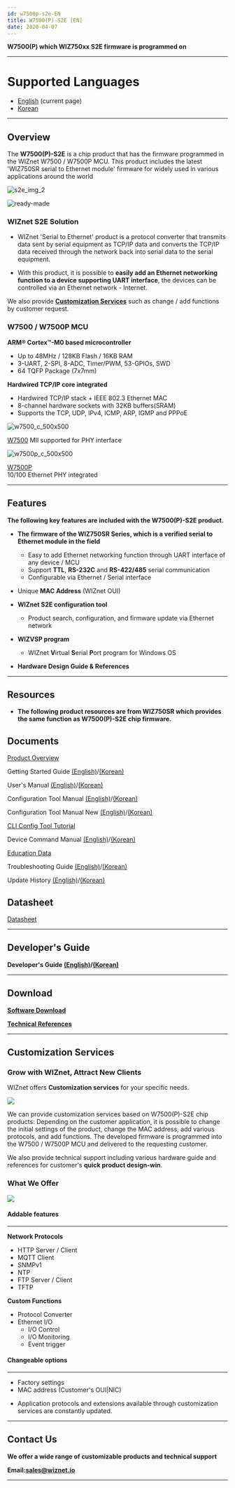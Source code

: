 ```yaml
---
id: w7500p-s2e-EN
title: W7500(P)-S2E [EN]
date: 2020-04-07
---
```


**W7500(P) which WIZ750xx S2E firmware is programmed on**

-----

# Supported Languages  

- [English](w7500p-s2e-EN) (current page)  
- [Korean](w7500p-s2e-KO)

-----

## Overview

The **W7500(P)-S2E** is a chip product that has the firmware programmed
in the WIZnet W7500 / W7500P MCU. This product includes the latest
'WIZ750SR serial to Ethernet module' firmware for widely used in various
applications around the world

![s2e_img_2](/img/products/w7500-s2e/s2e_img_2.png)

![ready-made](/img/products/w7500-s2e/ready-made.png)

### WIZnet S2E Solution

  - WIZnet 'Serial to Ethernet' product is a protocol converter that
    transmits data sent by serial equipment as TCP/IP data and converts
    the TCP/IP data received through the network back into serial data
    to the serial equipment.



  - With this product, it is possible to **easily add an Ethernet
    networking function to a device supporting UART interface**, the
    devices can be controlled via an Ethernet network - Internet.

 We also provide **[Customization Services](#customization-services)** such as change / add functions by customer request.

### W7500 / W7500P MCU

**ARM® Cortex™-M0 based microcontroller**

  - Up to 48MHz / 128KB Flash / 16KB RAM
  - 3-UART, 2-SPI, 8-ADC, Timer/PWM, 53-GPIOs, SWD
  - 64 TQFP Package (7x7mm)

**Hardwired TCP/IP core integrated**

  - Hardwired TCP/IP stack + IEEE 802.3 Ethernet MAC
  - 8-channel hardware sockets with 32KB buffers(SRAM)
  - Supports the TCP, UDP, IPv4, ICMP, ARP, IGMP and PPPoE

 
![w7500_c_500x500](/img/products/w7500-s2e/w7500_c_500x500.png)

[W7500](../../iMCU/W7500/Overview.md) 
MII supported for PHY interface 

![w7500p_c_500x500](/img/products/w7500-s2e/w7500p_c_500x500.png)

[W7500P](../../iMCU/W7500P/Overview.md)  
10/100 Ethernet PHY integrated

-----

## Features

**The following key features are included with the W7500(P)-S2E
product.**

  - **The firmware of the WIZ750SR Series, which is a verified serial to
    Ethernet module in the field**
      - Easy to add Ethernet networking function through UART interface
        of any device / MCU
      - Support **TTL**, **RS-232C** and **RS-422/485** serial
        communication
      - Configurable via Ethernet / Serial interface



  - Unique **MAC Address** (WIZnet OUI)



  - **WIZnet S2E configuration tool**
      - Product search, configuration, and firmware update via Ethernet
        network



  - **WIZVSP program**
      - WIZnet **V**irtual **S**erial **P**ort program for Windows OS



  - **Hardware Design Guide & References**

-----

## Resources

  - **The following product resources are from WIZ750SR which provides
    the same function as W7500(P)-S2E chip firmware.**


## Documents

[Product Overview](../../S2E-Module/WIZ750SR/WIZ750SR.md)

Getting Started Guide [(English)](../../S2E-Module/WIZ750SR/getting_started-EN)/[(Korean)](../../S2E-Module/WIZ750SR/getting_started-KO)

User's Manual [(English)](../../S2E-Module/WIZ750SR/users_manual-EN)/[(Korean)](../../S2E-Module/WIZ750SR/users_manual-KO)

Configuration Tool Manual [(English)](../../S2E-Module/WIZ750SR/configuration_tool_manual-EN)/[(Korean)](../../S2E-Module/WIZ750SR/configuration_tool_manual-KO)

Configuration Tool Manual New [(English)](../../S2E-Module/WIZ750SR/configuration_tool_manual_new-EN)/[(Korean)](../../S2E-Module/WIZ750SR/configuration_tool_manual_new-KO)

[CLI Config Tool Tutorial](../../S2E-Module/WIZ750SR/CLI_Config_Tool_Tutorial/cli_config_tool_tutorial)

Device Command Manual [(English)](../../S2E-Module/WIZ750SR/command_manual-EN)/[(Korean)](../../S2E-Module/WIZ750SR/command_manual-KO)

[Education Data](../../S2E-Module/WIZ750SR/education_data)

Troubleshooting Guide [(English)](../../S2E-Module/WIZ750SR/trouble_shooting-EN)/[(Korean)](../../S2E-Module/WIZ750SR/trouble_shooting-KO)

Update History [(English)](../../S2E-Module/WIZ750SR/series_update_history-EN)/[(Korean)](../../S2E-Module/WIZ750SR/series_update_history-KO)


## Datasheet

[Datasheet](../../S2E-Module/WIZ750SR/Datasheet.md)

-----

## Developer's Guide

**Developer's Guide [(English)](../../S2E-Module/WIZ750SR/developers_guide-EN)/[(Korean)](../../S2E-Module/WIZ750SR/developers_guide-KO)**

-----

## Download

**[Software Download](../../S2E-Module/WIZ750SR/Download.md)**

**[Technical References](../../S2E-Module/WIZ750SR/Technical_References.md)**

-----

## Customization Services

### Grow with WIZnet, Attract New Clients

WIZnet offers **Customization services** for your specific needs.

![](/img/products/w7500-s2e/wiznet-partners_relationship.png)

We can provide customization services based on W7500(P)-S2E chip
products: Depending on the customer application, it is possible to
change the initial settings of the product, change the MAC address, add
various protocols, and add functions. The developed firmware is
programmed into the W7500 / W7500P MCU and delivered to the requesting
customer.

We also provide technical support including various hardware guide and
references for customer's **quick product design-win**.

  

### What We Offer

![](/img/products/w7500-s2e/what-we-offer.png)


#### Addable features

-----

**Network Protocols**

  - HTTP Server / Client
  - MQTT Client
  - SNMPv1
  - NTP
  - FTP Server / Client
  - TFTP

**Custom Functions**

  - Protocol Converter
  - Ethernet I/O
      - I/O Control
      - I/O Monitoring
      - Event trigger
      

#### Changeable options

-----

  - Factory settings
  - MAC address (Customer's OUI|NIC)

* Application protocols and extensions available through customization
services are constantly updated.

-----

## Contact Us

**We offer a wide range of customizable products and technical support**

  
**Email:[sales@wiznet.io](mailto:sales@wiznet.io)**


-----

